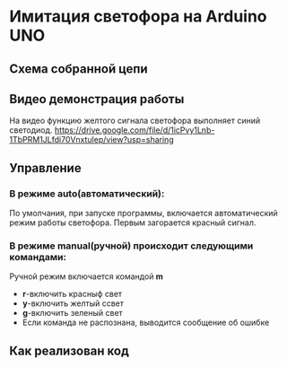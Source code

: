 # Имитация светофора на Arduino UNO

## Схема собранной цепи


## Видео демонстрация работы
На видео функцию желтого сигнала светофора выполняет синий светодиод.
https://drive.google.com/file/d/1icPvy1Lnb-1TbPRM1JLfdi70Vnxtulep/view?usp=sharing

## Управление
### В режиме auto(автоматический):
По умолчания, при запуске программы, включается автоматический режим работы светофора. Первым загорается красный сигнал. 

### В режиме manual(ручной) происходит следующими командами:
Ручной режим включается командой **m**
 * **r**-включить красныф свет
 * **y**-включить желтый ссвет
 * **g**-включить зеленый свет
 * Если команда не распознана, выводится сообщение об ошибке

## Как реализован код

